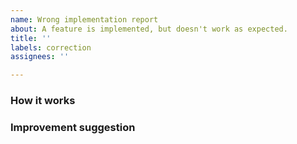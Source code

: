 ```yaml
---
name: Wrong implementation report
about: A feature is implemented, but doesn't work as expected.
title: ''
labels: correction
assignees: ''

---
```


<!-- Please, fill the report as precisely as possible.
Be clear and concise. Write a full sentence in the issue title.
Thanks for your help! -->

### How it works
<!-- A clear and concise description of how the existing feature currently works. Please mention if it involves the public or professional view, and in which section.-->

### Improvement suggestion
<!-- Explain what is missing, why it is frustrating
and how this could be improved. -->
